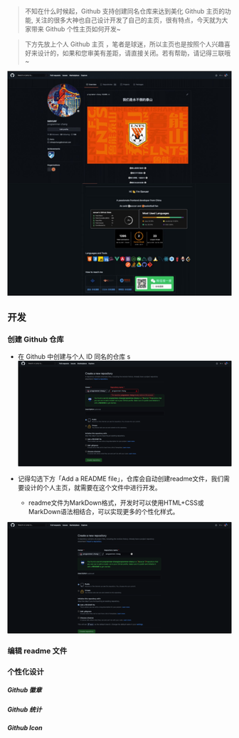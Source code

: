 > 不知在什么时候起，Github 支持创建同名仓库来达到美化 Github 主页的功能, 关注的很多大神也自己设计开发了自己的主页，很有特点，今天就为大家带来 Github 个性主页如何开发~

> 下方先放上个人 Github 主页 ，笔者是球迷，所以主页也是按照个人兴趣喜好来设计的，如果和您审美有差距，请直接关闭。若有帮助，请记得三联哦~

![](../images/githubProfile/github-screenshot.jpeg)

## 开发
### 创建 Github 仓库
* 在 Github 中创建与个人 ID 同名的仓库
s
![](../images/githubProfile/create-resp.png)

* 记得勾选下方「Add a README file」，仓库会自动创建readme文件，我们需要设计的个人主页，就需要在这个文件中进行开发。
	* readme文件为MarkDown格式，开发时可以使用HTML+CSS或MarkDown语法相结合，可以实现更多的个性化样式。

![](../images/githubProfile/add-readme.png)

### 编辑 readme 文件
### 个性化设计
##### Github 徽章
##### Github 统计
##### Github Icon